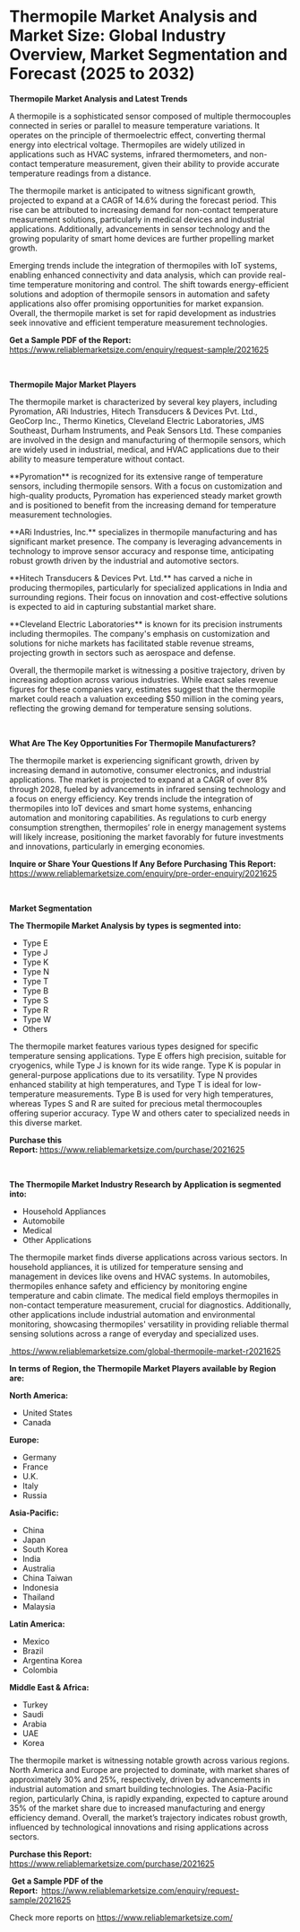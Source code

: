 <p><h1>Thermopile Market Analysis and Market Size: Global Industry Overview, Market Segmentation and Forecast (2025 to 2032)</h1></p><p><strong>Thermopile Market Analysis and Latest Trends</strong></p>
<p><p>A thermopile is a sophisticated sensor composed of multiple thermocouples connected in series or parallel to measure temperature variations. It operates on the principle of thermoelectric effect, converting thermal energy into electrical voltage. Thermopiles are widely utilized in applications such as HVAC systems, infrared thermometers, and non-contact temperature measurement, given their ability to provide accurate temperature readings from a distance.</p><p>The thermopile market is anticipated to witness significant growth, projected to expand at a CAGR of 14.6% during the forecast period. This rise can be attributed to increasing demand for non-contact temperature measurement solutions, particularly in medical devices and industrial applications. Additionally, advancements in sensor technology and the growing popularity of smart home devices are further propelling market growth. </p><p>Emerging trends include the integration of thermopiles with IoT systems, enabling enhanced connectivity and data analysis, which can provide real-time temperature monitoring and control. The shift towards energy-efficient solutions and adoption of thermopile sensors in automation and safety applications also offer promising opportunities for market expansion. Overall, the thermopile market is set for rapid development as industries seek innovative and efficient temperature measurement technologies.</p></p>
<p><strong>Get a Sample PDF of the Report:&nbsp;</strong> <a href="https://www.reliablemarketsize.com/enquiry/request-sample/2021625?utm_campaign=2200&utm_medium=2&utm_source=Github&utm_content=ia&utm_term=11022025&utm_id=thermopile">https://www.reliablemarketsize.com/enquiry/request-sample/2021625</a></p>
<p>&nbsp;</p>
<p><strong>Thermopile Major Market Players</strong></p>
<p><p>The thermopile market is characterized by several key players, including Pyromation, ARi Industries, Hitech Transducers & Devices Pvt. Ltd., GeoCorp Inc., Thermo Kinetics, Cleveland Electric Laboratories, JMS Southeast, Durham Instruments, and Peak Sensors Ltd. These companies are involved in the design and manufacturing of thermopile sensors, which are widely used in industrial, medical, and HVAC applications due to their ability to measure temperature without contact.</p><p>**Pyromation** is recognized for its extensive range of temperature sensors, including thermopile sensors. With a focus on customization and high-quality products, Pyromation has experienced steady market growth and is positioned to benefit from the increasing demand for temperature measurement technologies. </p><p>**ARi Industries, Inc.** specializes in thermopile manufacturing and has significant market presence. The company is leveraging advancements in technology to improve sensor accuracy and response time, anticipating robust growth driven by the industrial and automotive sectors.</p><p>**Hitech Transducers & Devices Pvt. Ltd.** has carved a niche in producing thermopiles, particularly for specialized applications in India and surrounding regions. Their focus on innovation and cost-effective solutions is expected to aid in capturing substantial market share.</p><p>**Cleveland Electric Laboratories** is known for its precision instruments including thermopiles. The company's emphasis on customization and solutions for niche markets has facilitated stable revenue streams, projecting growth in sectors such as aerospace and defense.</p><p>Overall, the thermopile market is witnessing a positive trajectory, driven by increasing adoption across various industries. While exact sales revenue figures for these companies vary, estimates suggest that the thermopile market could reach a valuation exceeding $50 million in the coming years, reflecting the growing demand for temperature sensing solutions.</p></p>
<p>&nbsp;</p>
<p><strong>What Are The Key Opportunities For Thermopile Manufacturers?</strong></p>
<p><p>The thermopile market is experiencing significant growth, driven by increasing demand in automotive, consumer electronics, and industrial applications. The market is projected to expand at a CAGR of over 8% through 2028, fueled by advancements in infrared sensing technology and a focus on energy efficiency. Key trends include the integration of thermopiles into IoT devices and smart home systems, enhancing automation and monitoring capabilities. As regulations to curb energy consumption strengthen, thermopiles’ role in energy management systems will likely increase, positioning the market favorably for future investments and innovations, particularly in emerging economies.</p></p>
<p><strong>Inquire or Share Your Questions If Any Before Purchasing This Report:</strong> <a href="https://www.reliablemarketsize.com/enquiry/pre-order-enquiry/2021625?utm_campaign=2200&utm_medium=2&utm_source=Github&utm_content=ia&utm_term=11022025&utm_id=thermopile">https://www.reliablemarketsize.com/enquiry/pre-order-enquiry/2021625</a></p>
<p>&nbsp;</p>
<p><strong>Market Segmentation</strong></p>
<p><strong>The Thermopile Market Analysis by types is segmented into:</strong></p>
<p><ul><li>Type E</li><li>Type J</li><li>Type K</li><li>Type N</li><li>Type T</li><li>Type B</li><li>Type S</li><li>Type R</li><li>Type W</li><li>Others</li></ul></p>
<p><p>The thermopile market features various types designed for specific temperature sensing applications. Type E offers high precision, suitable for cryogenics, while Type J is known for its wide range. Type K is popular in general-purpose applications due to its versatility. Type N provides enhanced stability at high temperatures, and Type T is ideal for low-temperature measurements. Type B is used for very high temperatures, whereas Types S and R are suited for precious metal thermocouples offering superior accuracy. Type W and others cater to specialized needs in this diverse market.</p></p>
<p><strong>Purchase this Report:&nbsp;</strong><a href="https://www.reliablemarketsize.com/purchase/2021625?utm_campaign=2200&utm_medium=2&utm_source=Github&utm_content=ia&utm_term=11022025&utm_id=thermopile">https://www.reliablemarketsize.com/purchase/2021625</a></p>
<p>&nbsp;</p>
<p><strong>The Thermopile Market Industry Research by Application is segmented into:</strong></p>
<p><ul><li>Household Appliances</li><li>Automobile</li><li>Medical</li><li>Other Applications</li></ul></p>
<p><p>The thermopile market finds diverse applications across various sectors. In household appliances, it is utilized for temperature sensing and management in devices like ovens and HVAC systems. In automobiles, thermopiles enhance safety and efficiency by monitoring engine temperature and cabin climate. The medical field employs thermopiles in non-contact temperature measurement, crucial for diagnostics. Additionally, other applications include industrial automation and environmental monitoring, showcasing thermopiles' versatility in providing reliable thermal sensing solutions across a range of everyday and specialized uses.</p></p>
<p><a href="https://www.reliablemarketsize.com/global-thermopile-market-r2021625?utm_campaign=2200&utm_medium=2&utm_source=Github&utm_content=ia&utm_term=11022025&utm_id=thermopile">&nbsp;https://www.reliablemarketsize.com/global-thermopile-market-r2021625</a></p>
<p><strong>In terms of Region, the Thermopile Market Players available by Region are:</strong></p>
<p>
    <p> <strong> North America: </strong>
        <ul>
            <li>United States</li>
            <li>Canada</li>
        </ul>
        </p> 
    <p> <strong> Europe: </strong>
        <ul>
            <li>Germany</li>
            <li>France</li>
            <li>U.K.</li>
            <li>Italy</li>
            <li>Russia</li>
        </ul>
        </p> 
    <p> <strong> Asia-Pacific: </strong>
        <ul>
            <li>China</li>
            <li>Japan</li>
            <li>South Korea</li>
            <li>India</li>
            <li>Australia</li>
            <li>China Taiwan</li>
            <li>Indonesia</li>
            <li>Thailand</li>
            <li>Malaysia</li>
        </ul>
        </p> 
    <p> <strong> Latin America: </strong>
        <ul>
            <li>Mexico</li>
            <li>Brazil</li>
            <li>Argentina Korea</li>
            <li>Colombia</li>
        </ul>
        </p> 
    <p> <strong> Middle East & Africa: </strong>
        <ul>
            <li>Turkey</li>
            <li>Saudi</li>
            <li>Arabia</li>
            <li>UAE</li>
            <li>Korea</li>
        </ul>
    </p>
    </p>
<p><p>The thermopile market is witnessing notable growth across various regions. North America and Europe are projected to dominate, with market shares of approximately 30% and 25%, respectively, driven by advancements in industrial automation and smart building technologies. The Asia-Pacific region, particularly China, is rapidly expanding, expected to capture around 35% of the market share due to increased manufacturing and energy efficiency demand. Overall, the market’s trajectory indicates robust growth, influenced by technological innovations and rising applications across sectors.</p></p>
<p><strong>Purchase this Report: </strong><a href="https://www.reliablemarketsize.com/purchase/2021625?utm_campaign=2200&utm_medium=2&utm_source=Github&utm_content=ia&utm_term=11022025&utm_id=thermopile">https://www.reliablemarketsize.com/purchase/2021625</a></p>
<p>&nbsp;<strong>Get a Sample PDF of the Report:&nbsp;&nbsp;</strong><a href="https://www.reliablemarketsize.com/enquiry/request-sample/2021625?utm_campaign=2200&utm_medium=2&utm_source=Github&utm_content=ia&utm_term=11022025&utm_id=thermopile">https://www.reliablemarketsize.com/enquiry/request-sample/2021625</a></p>
<p><strong></strong></p>
<p>Check more reports on <a href="https://www.reliablemarketsize.com/?utm_campaign=2200&utm_medium=2&utm_source=Github&utm_content=ia&utm_term=11022025&utm_id=thermopile">https://www.reliablemarketsize.com/</a></p>